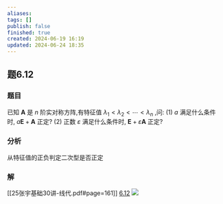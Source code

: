 ```yaml
---
aliases: 
tags: []
publish: false
finished: true
created: 2024-06-19 16:19
updated: 2024-06-24 18:35
---
```

## 题6.12
### 题目
已知 $\mathbf{A}$ 是 $n$ 阶实对称方阵,有特征值 ${\lambda }_{1} < {\lambda }_{2} < \cdots  < {\lambda }_{n}$ ,问:
(1) $a$ 满足什么条件时, $a\mathbf{E} + \mathbf{A}$ 正定?
(2) 正数 $\varepsilon$ 满足什么条件时, $\mathbf{E} + \varepsilon \mathbf{A}$ 正定?
### 分析
从特征值的正负判定二次型是否正定
### 解
[[25张宇基础30讲-线代.pdf#page=161]]
[6.12](obsidian://bookmaster?type=open-book&bid=HRBkGbReXHHpCWQt&aid=392cc101-d14a-90e6-772f-413f4eca867d&page=161)
![](https://img.hwenyi.tech/202409061733106.webp)
